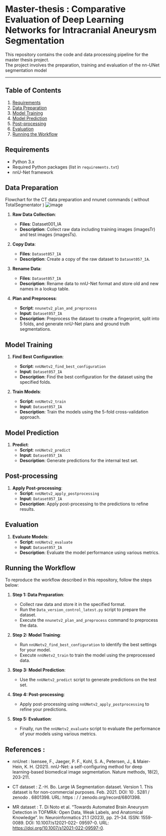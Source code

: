 # Master-thesis : Comparative Evaluation of Deep Learning Networks for Intracranial Aneurysm Segmentation

This repository contains the code and data processing pipeline for the master thesis project.  
The project involves the preparation, training and evaluation of the nn-UNet segmentation model 

__________________________________________________________________________________________________

## Table of Contents

1. [Requirements](#requirements)
2. [Data Preparation](#data-preparation)
3. [Model Training](#model-training)
4. [Model Prediction](#model-prediction)
5. [Post-processing](#post-processing)
6. [Evaluation](#evaluation)
7. [Running the Workflow](#running-the-workflow)

## Requirements

- Python 3.x
- Required Python packages (list in `requirements.txt`)
- nnU-Net framework

## Data Preparation

Flowchart for the CT data preparation and nnunet commands ( without TotalSegmentator ) 
![image](https://github.com/Peaceandmaths/Master-thesis/assets/117741432/a7f3aa2a-2c49-476b-9c8c-379a2918eecd)

1. **Raw Data Collection**:
   - **Files**: Dataset001_IA
   - **Description**: Collect raw data including training images (imagesTr) and test images (imagesTs).

2. **Copy Data**:
   - **Files**: `Dataset057_IA`
   - **Description**: Create a copy of the raw dataset to `Dataset057_IA`.

3. **Rename Data**:
   - **Files**: `Dataset057_IA`
   - **Description**: Rename data to nnU-Net format and store old and new names in a lookup table.

4. **Plan and Preprocess**:
   - **Script**: `nnunetv2_plan_and_preprocess`
   - **Input**: `Dataset057_IA`
   - **Description**: Preprocess the dataset to create a fingerprint, split into 5 folds, and generate nnU-Net plans and ground truth segmentations.

## Model Training

1. **Find Best Configuration**:
   - **Script**: `nnUNetv2_find_best_configuration`
   - **Input**: `Dataset057_IA`
   - **Description**: Find the best configuration for the dataset using the specified folds.

2. **Train Models**:
   - **Script**: `nnUNetv2_train`
   - **Input**: `Dataset057_IA`
   - **Description**: Train the models using the 5-fold cross-validation approach.

## Model Prediction

1. **Predict**:
   - **Script**: `nnUNetv2_predict`
   - **Input**: `Dataset057_IA`
   - **Description**: Generate predictions for the internal test set.

## Post-processing

1. **Apply Post-processing**:
   - **Script**: `nnUNetv2_apply_postprocessing`
   - **Input**: `Dataset057_IA`
   - **Description**: Apply post-processing to the predictions to refine results.

## Evaluation

1. **Evaluate Models**:
   - **Script**: `nnUNetv2_evaluate`
   - **Input**: `Dataset057_IA`
   - **Description**: Evaluate the model performance using various metrics.

## Running the Workflow

To reproduce the workflow described in this repository, follow the steps below:

1. **Step 1: Data Preparation**:
   - Collect raw data and store it in the specified format.
   - Run the `Data_version_control_latest.py` script to prepare the dataset.
   - Execute the `nnunetv2_plan_and_preprocess` command to preprocess the data.

2. **Step 2: Model Training**:
   - Run `nnUNetv2_find_best_configuration` to identify the best settings for your model.
   - Execute `nnUNetv2_train` to train the model using the preprocessed data.

3. **Step 3: Model Prediction**:
   - Use the `nnUNetv2_predict` script to generate predictions on the test set.

4. **Step 4: Post-processing**:
   - Apply post-processing using `nnUNetv2_apply_postprocessing` to refine your predictions.

5. **Step 5: Evaluation**:
   - Finally, run the `nnUNetv2_evaluate` script to evaluate the performance of your models using various metrics.

## References : 

- nnUnet : Isensee, F., Jaeger, P. F., Kohl, S. A., Petersen, J., & Maier-Hein, K. H. (2021). nnU-Net: a self-configuring 
method for deep learning-based biomedical image segmentation. Nature methods, 18(2), 203-211. 

- CT dataset : Z.-H. Bo. Large IA Segmentation dataset. Version 1. This dataset is for non-commercial
purposes. Feb. 2021. DOI: 10 . 5281 / zenodo . 6801398. URL: https : / /
zenodo.org/record/6801398.

- MR dataset : T. Di Noto et al. “Towards Automated Brain Aneurysm Detection in TOFMRA: Open Data, Weak Labels, and Anatomical Knowledge”. In: Neuroinformatics 21.1 (2023), pp. 21–34. ISSN: 1559-0089. DOI: 10.1007/s12021-022-
09597-0. URL: https://doi.org/10.1007/s12021-022-09597-0.

